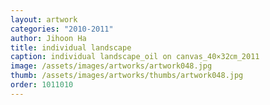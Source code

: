 ```yaml
---
layout: artwork
categories: "2010-2011"
author: Jihoon Ha
title: individual landscape
caption: individual landscape_oil on canvas_40×32㎝_2011
image: /assets/images/artworks/artwork048.jpg
thumb: /assets/images/artworks/thumbs/artwork048.jpg
order: 1011010
---
```

